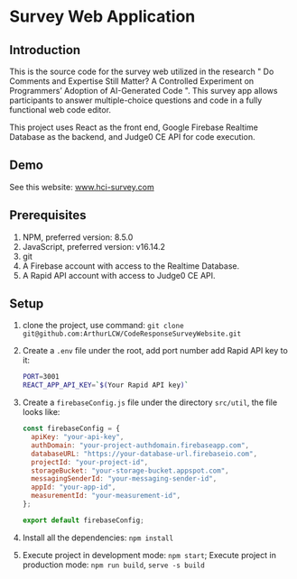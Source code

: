 # Survey Web Application

## Introduction

This is the source code for the survey web utilized in the research " Do Comments and Expertise Still Matter? A Controlled Experiment on Programmers’ Adoption of AI-Generated Code ". This survey app allows participants to answer multiple-choice questions and code in a fully functional web code editor. 



This project uses React as the front end, Google Firebase Realtime Database as the backend, and Judge0 CE API for code execution. 

## Demo

See this website: www.hci-survey.com

##  Prerequisites 

1. NPM, preferred version: 8.5.0
2. JavaScript, preferred version: v16.14.2
3. git
4. A Firebase account with access to the Realtime Database. 
5. A Rapid API account with access to Judge0 CE API.

## Setup

1. clone the project, use command: `git clone git@github.com:ArthurLCW/CodeResponseSurveyWebsite.git`

2. Create a `.env` file under the root, add port number add Rapid API key to it: 

   ```bash
   PORT=3001
   REACT_APP_API_KEY=`$(Your Rapid API key)`
   ```

3. Create a `firebaseConfig.js` file under the directory `src/util`, the file looks like: 

   ```javascript
   const firebaseConfig = {
     apiKey: "your-api-key",
     authDomain: "your-project-authdomain.firebaseapp.com",
     databaseURL: "https://your-database-url.firebaseio.com",
     projectId: "your-project-id",
     storageBucket: "your-storage-bucket.appspot.com",
     messagingSenderId: "your-messaging-sender-id",
     appId: "your-app-id",
     measurementId: "your-measurement-id",
   };
   
   export default firebaseConfig;
   ```

4. Install all the dependencies: `npm install`

5. Execute project in development mode: `npm start`; Execute project in production mode: `npm run build`, `serve -s build`

